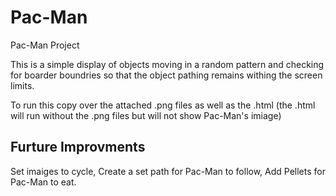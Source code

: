 # Pac-Man
Pac-Man Project

This is a simple display of objects moving in a random pattern and checking for boarder boundries so that the object pathing remains withing the screen limits. 

To run this copy over the attached .png files as well as the .html (the .html will run without the .png files but will not show Pac-Man's imiage)

## Furture Improvments
Set imaiges to cycle,
Create a set path for Pac-Man to follow,
Add Pellets for Pac-Man to eat.
